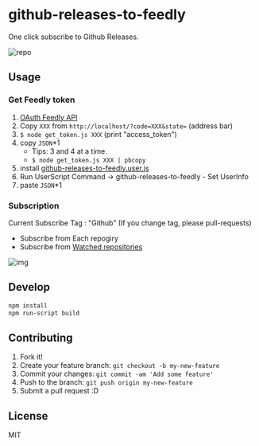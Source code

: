 # github-releases-to-feedly

One click subscribe to Github Releases.

![repo](http://take.ms/2bbce)

## Usage

### Get Feedly token

1. [OAuth Feedly API](https://cloud.feedly.com/v3/auth/auth?client_id=feedly&redirect_uri=http://localhost&scope=https://cloud.feedly.com/subscriptions&response_type=code&migrate=false)
2. Copy `XXX` from `http://localhost/?code=XXX&state=` (address bar)
3. `$ node get_token.js XXX` (print "access_token")
4. copy `JSON`*1
    * Tips: 3 and 4 at a time.
    * `$ node get_token.js XXX | pbcopy`
5. install [github-releases-to-feedly.user.js](https://raw.githubusercontent.com/azu/github-releases-to-feedly/master/github-releases-to-feedly.user.js)
6. Run UserScript Command -> github-releases-to-feedly - Set UserInfo
7. paste `JSON`*1

### Subscription

Current Subscribe Tag : "Github"
(If you change tag, please pull-requests)

* Subscribe from Each repogiry
* Subscribe from [Watched repositories](https://github.com/watching "Watched repositories")

![img](http://take.ms/qDycP)

## Develop

```sh
npm install
npm run-script build
```

## Contributing

1. Fork it!
2. Create your feature branch: `git checkout -b my-new-feature`
3. Commit your changes: `git commit -am 'Add some feature'`
4. Push to the branch: `git push origin my-new-feature`
5. Submit a pull request :D

## License

MIT